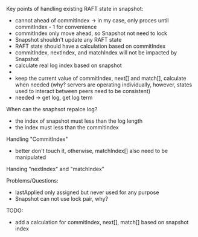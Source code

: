 Key points of handling existing RAFT state in snapshot:
* cannot ahead of commitIndex -> in my case, only proces until commitIndex - 1 for convenience
* commitIndex only move ahead, so Snapshot not need to lock
* Snapshot shouldn't update any RAFT state
* RAFT state should have a calculation based on commitIndex
* commitIndex, nextIndex, and matchIndex will not be impacted by Snapshot
* calculate real log index based on snapshot
* 
* keep the current value of commitIndex, next[] and match[], calculate when needed
    (why? servers are operating individually, however, states used to interact between peers need to be consistent)
* needed -> get log, get log term

When can the snaphsot repalce log?
* the index of snapshot must less than the log length
* the index must less than the commitIndex

Handling "CommitIndex"
* better don't touch it, otherwise, matchIndex[] also need to be manipulated

Handing "nextIndex" and "matchIndex"

Problems/Questions:
* lastApplied only assigned but never used for any purpose
* Snapshot can not use lock pair, why?

TODO:
* add a calculation for commitIndex, next[], match[] based on snapshot index
